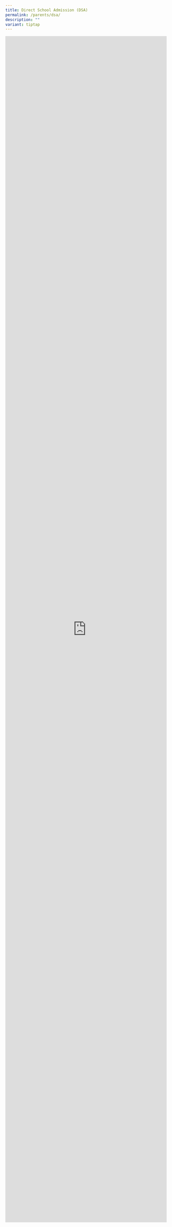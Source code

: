 ```yaml
---
title: Direct School Admission (DSA)
permalink: /parents/dsa/
description: ""
variant: tiptap
---
```

<div class="iframe-wrapper">
<iframe height="3700" width="100%" allowfullscreen="true" frameborder="0" src="https://docs.google.com/document/d/e/2PACX-1vS_WyubfT4aaqH59LveCd0QfSAzAb2j0EYRWmzogM8EHD_qX15dugE1cHqIKDuCGA/pub?embedded=true"></iframe>
</div>
<p></p>